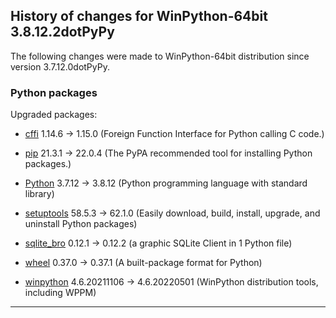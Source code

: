 ﻿## History of changes for WinPython-64bit 3.8.12.2dotPyPy

The following changes were made to WinPython-64bit distribution since version 3.7.12.0dotPyPy.

### Python packages

Upgraded packages:

  * [cffi](https://pypi.org/project/cffi) 1.14.6 → 1.15.0 (Foreign Function Interface for Python calling C code.)
  * [pip](https://pypi.org/project/pip) 21.3.1 → 22.0.4 (The PyPA recommended tool for installing Python packages.)
  * [Python](http://www.python.org/) 3.7.12 → 3.8.12 (Python programming language with standard library)
  * [setuptools](https://pypi.org/project/setuptools) 58.5.3 → 62.1.0 (Easily download, build, install, upgrade, and uninstall Python packages)
  * [sqlite_bro](https://pypi.org/project/sqlite_bro) 0.12.1 → 0.12.2 (a graphic SQLite Client in 1 Python file)
  * [wheel](https://pypi.org/project/wheel) 0.37.0 → 0.37.1 (A built-package format for Python)
  * [winpython](http://winpython.github.io/) 4.6.20211106 → 4.6.20220501 (WinPython distribution tools, including WPPM)

* * *
